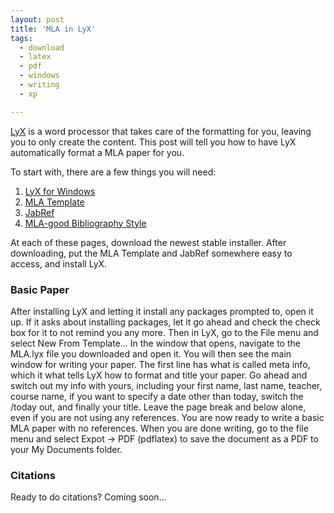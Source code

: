 ```yaml
---
layout: post
title: 'MLA in LyX'
tags:
  - download
  - latex
  - pdf
  - windows
  - writing
  - xp

---
```


<a href="http://lyx.org/" target="_blank">LyX</a> is a word processor that takes care of the formatting for you, leaving you to only create the content. This post will tell you how to have LyX automatically format a MLA paper for you.

To start with, there are a few things you will need:
<ol>
	<li><a href="http://wiki.lyx.org/Windows/Windows" target="_blank">LyX for Windows</a></li>
	<li><a href="http://downloads.thisisnotajoke.com/?dl=MLA.lyx" target="_blank">MLA Template</a></li>
	<li><a href="http://jabref.sourceforge.net/download.php" target="_blank">JabRef</a></li>
	<li><a href="http://downloads.thisisnotajoke.com/?dl=MLAbib.bst" target="_blank">MLA-good Bibliography Style</a></li>
</ol>
At each of these pages, download the newest stable installer. After downloading, put the MLA Template and JabRef somewhere easy to access, and install LyX.
<h3>Basic Paper</h3>
After installing LyX and letting it install any packages prompted to, open it up. If it asks about installing packages, let it go ahead and check the check box for it to not remind you any more. Then in LyX, go to the File menu and select New From Template... In the window that opens, navigate to the MLA.lyx file you downloaded and open it. You will then see the main window for writing your paper. The first line has what is called meta info, which it what tells LyX how to format and title your paper. Go ahead and switch out my info with yours, including your first name, last name, teacher, course name, if you want to specify a date other than today, switch the /today out, and finally your title. Leave the page break and below alone, even if you are not using any references. You are now ready to write a basic MLA paper with no references. When you are done writing, go to the file menu and select Expot -&gt; PDF (pdflatex) to save the document as a PDF to your My Documents folder.
<h3>Citations</h3>
Ready to do citations? Coming soon...
